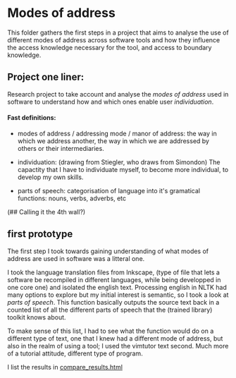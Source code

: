 # Modes of address
This folder gathers the first steps in a project that aims to analyse the use of different modes of address across software tools and how they influence the access knowledge necessary for the tool, and access to boundary knowledge.

## Project one liner:

Research project to take account and analyse the *modes of address* used in software to understand how and which ones enable user *individuation*.

#### Fast definitions:

* modes of address / addressing mode / manor of address: the way in which we address another, the way in which we are addressed by others or their intermediaries.

* individuation: (drawing from Stiegler, who draws from Simondon) The capactity that I have to individuate myself, to become more individual, to develop my own skills.

* parts of speech: categorisation of language into it's gramatical functions: nouns, verbs, adverbs, etc

(## Calling it the 4th wall?)

## first prototype

The first step I took towards gaining understanding of what modes of address are used in software was a litteral one.

I took the language translation files from Inkscape, (type of file that lets a software be recompiled in different languages, while being developped in one core one) and isolated the english text. Processing english in NLTK had many options to explore but my initial interest is semantic, so I took a look at *parts of speech*. This function basically outputs the source text back in a counted list of all the different parts of speech that the (trained library) toolkit knows about.

To make sense of this list, I had to see what the function would do on a different type of text, one that I knew had a different mode of address, but also in the realm of using a tool; I used the vimtutor text second. Much more of a tutorial attitude, different type of program.

I list the results in [compare_results.html](compare_results.html)
